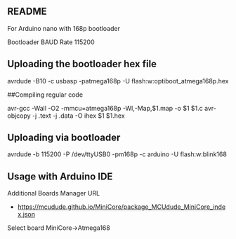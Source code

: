 ## README

For Arduino nano with 168p bootloader

Bootloader BAUD Rate 115200

## Uploading the bootloader hex file
avrdude -B10 -c usbasp -patmega168p -U flash:w:optiboot_atmega168p.hex

##Compiling regular code

avr-gcc  -Wall -O2 -mmcu=atmega168p -Wl,-Map,$1.map -o $1 $1.c
avr-objcopy -j .text -j .data -O ihex $1 $1.hex

## Uploading via bootloader

avrdude -b 115200 -P /dev/ttyUSB0 -pm168p -c arduino -U flash:w:blink168


## Usage with Arduino IDE

Additional Boards Manager URL

+ https://mcudude.github.io/MiniCore/package_MCUdude_MiniCore_index.json

Select board MiniCore->Atmega168
